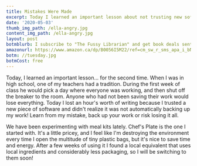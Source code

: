 ```yaml
---
title: Mistakes Were Made
excerpt: Today I learned an important lesson about not trusting new software.
date: '2020-05-03'
thumb_img_path: /ella-angry.jpg
content_img_path: /ella-angry.jpg
layout: post
botmblurb: I subscribe to "The Fussy Librarian" and get book deals sent to my email every Friday. So far I am happy with the service, although I usually only like one book in every two or three weeks. That is how I found out about this awesome series.
amazonurl: https://www.amazon.ca/dp/B0056I5M22/ref=cm_sw_r_sms_apa_i_bN0REbA914RAS
botm: //tuesday.jpg
botmCost: free
---
```


Today, I learned an important lesson... for the second time. When I was in high school, one of my teachers had a tradition. During the first week of class he would pick a day where everyone was working, and then shut off the breaker to the room. Anyone who had not been saving their work would lose everything. Today I lost an hour's worth of writing because I trusted a new piece of software and didn't realize it was not automatically backing up my work! Learn from my mistake, back up your work or risk losing it all.

We have been experimenting with meal kits lately. Chef's Plate is the one I started with. It's a little pricey, and I feel like I'm destroying the environment every time I open the multitude of tiny plastic bags, but it's nice to save time and energy. After a few weeks of using it I found a local equivalent that uses local ingredients and considerably less packaging, so I will be switching to them soon!